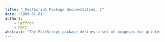 ```yaml
---
title: "_PostScript Package Documentation_ 1"
date: '1989-01-01'
authors: 
    - Heffron
    - Matt
abstract: "The PostScript package defines a set of imageops for printers which understand the PostScript page description language by Adobe."
---
```


